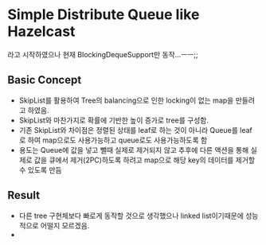 # Simple Distribute Queue like Hazelcast
라고 시작하였으나 현재 BlockingDequeSupport만 동작...ㅡㅡ;;
## Basic Concept
* SkipList를 활용하여 Tree의 balancing으로 인한 locking이 없는 map을 만들려고 하였음.
* SkipList와 마찬가지로 확률에 기반한 높이 증가로 tree를 구성함.
* 기존 SkipList와 차이점은 정렬된 상태를 leaf로 하는 것이 아니라 Queue를 leaf로 하여 map으로도 사용가능하고 queue로도 사용가능하도록 함 
* 용도는 Queue에 값을 넣고 뺄때 실제로 제거되지 않고 추후에 다른 액션을 통해 실제로 값을 큐에서 제거(2PC)하도록 하려고 map으로 해당 key의 데이터를 제거할 수 있도록 만듬
## Result
* 다른 tree 구현체보다 빠로게 동작할 것으로 생각했으나 linked list이기때문에 성능적으로 어떨지 모르겠음.
* 

